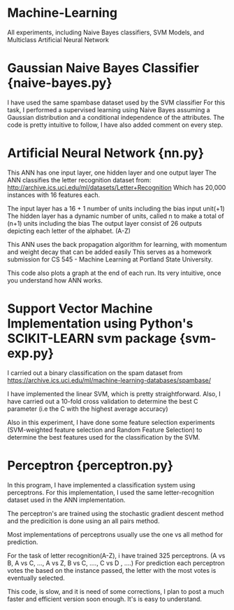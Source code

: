 # Machine-Learning
All experiments, including Naive Bayes classifiers, SVM Models, and Multiclass Artificial Neural Network

# Gaussian Naive Bayes Classifier {naive-bayes.py}
I have used the same spambase dataset used by the SVM classifier
For this task, I performed a supervised learning using Naive Bayes assuming a Gaussian distribution and a conditional independence of the attributes.
The code is pretty intuitive to follow, I have also added comment on every step.

# Artificial Neural Network     {nn.py}
This ANN has one input layer, one hidden layer and one output layer The ANN classifies the letter recognition dataset from: http://archive.ics.uci.edu/ml/datasets/Letter+Recognition Which has 20,000 instances with 16 features each.

The input layer has a 16 + 1 number of units including the bias input unit(+1) The hidden layer has a dynamic number of units, called n to make a total of (n+1) units including the bias The output layer consist of 26 outputs depicting each letter of the alphabet. (A-Z)

This ANN uses the back propagation algorithm for learning, with momentum and weight decay that can be added easily This serves as a homework submission for CS 545 - Machine Learning at Portland State University.

This code also plots a graph at the end of each run. Its very intuitive, once you understand how ANN works.

# Support Vector Machine Implementation using Python's SCIKIT-LEARN svm package {svm-exp.py}
I carried out a binary classification on the spam dataset from https://archive.ics.uci.edu/ml/machine-learning-databases/spambase/

I have implemented the linear SVM, which is pretty straightforward. Also, I have carried out a 10-fold cross validation to determine the best C parameter (i.e the C with the highest average accuracy)

Also in this experiment, I have done some feature selection experiments (SVM-weighted feature selection and Random Feature Selection) to determine the best features used for the classification by the SVM.

# Perceptron {perceptron.py}
In this program, I have implemented a classification system using perceptrons. 
For this implementation, I used the same letter-recognition dataset used in the ANN implementation.

The perceptron's are trained using the stochastic gradient descent method and the predicition is done using an all pairs method.

Most implementations of perceptrons usually use the one vs all method for prediction.

For the task of letter recognition(A-Z), i have trained 325 perceptrons. (A vs B, A vs C, ..., A vs Z, B vs C, ...., C vs D , ....)
For prediction each perceptron votes the based on the instance passed, the letter with the most votes is eventually selected.

This code, is slow, and it is need of some corrections, I plan to post a much faster and efficient version soon enough.
It's is easy to understand.
